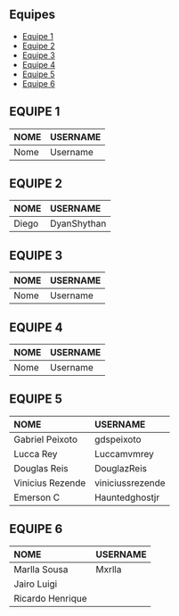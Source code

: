 <h2>Equipes</h2>
<ul>
    <li><a href="#equipe-1">Equipe 1</a></li>
    <li><a href="#equipe-2">Equipe 2</a></li>
    <li><a href="#equipe-3">Equipe 3</a></li>
    <li><a href="#equipe-4">Equipe 4</a></li>
    <li><a href="#equipe-5">Equipe 5</a></li>
    <li><a href="#equipe-6">Equipe 6</a></li>
</ul>

<h2 id="#eqp1">EQUIPE 1</h2>

| NOME | USERNAME
|:-------|:-------|
| Nome | Username |

<h2 id="#eqp2">EQUIPE 2</h2>

| NOME | USERNAME
|:-------|:-------|
| Diego| DyanShythan |

<h2 id="#eqp3">EQUIPE 3</h2>

| NOME | USERNAME
|:-------|:-------|
| Nome | Username |

<h2 id="#eqp4">EQUIPE 4</h2>

| NOME | USERNAME
|:-------|:-------|
| Nome | Username |

<h2 id="#eqp5">EQUIPE 5</h2>

| NOME | USERNAME
|:-------|:-------|
| Gabriel Peixoto | gdspeixoto |
| Lucca Rey | Luccamvmrey | 
| Douglas Reis | DouglazReis |
| Vinicius Rezende | viniciussrezende |
| Emerson C | Hauntedghostjr |


<h2 id="#eqp6">EQUIPE 6</h2>

| NOME | USERNAME
|:-------|:-------|
|Marlla Sousa| Mxrlla|
|Jairo Luigi| |
|Ricardo Henrique| |
